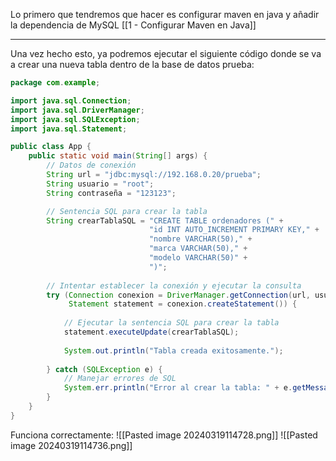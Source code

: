 Lo primero que tendremos que hacer es configurar maven en java y añadir la dependencia de MySQL [[1 - Configurar Maven en Java]]

--------

Una vez hecho esto, ya podremos ejecutar el siguiente código donde se va a crear una nueva tabla dentro de la base de datos prueba:
```java
package com.example;

import java.sql.Connection;
import java.sql.DriverManager;
import java.sql.SQLException;
import java.sql.Statement;

public class App {
    public static void main(String[] args) {
        // Datos de conexión
        String url = "jdbc:mysql://192.168.0.20/prueba";
        String usuario = "root";
        String contraseña = "123123";

        // Sentencia SQL para crear la tabla
        String crearTablaSQL = "CREATE TABLE ordenadores (" +
                               "id INT AUTO_INCREMENT PRIMARY KEY," +
                               "nombre VARCHAR(50)," +
                               "marca VARCHAR(50)," +
                               "modelo VARCHAR(50)" +
                               ")";
        
        // Intentar establecer la conexión y ejecutar la consulta
        try (Connection conexion = DriverManager.getConnection(url, usuario, contraseña);
             Statement statement = conexion.createStatement()) {
            
            // Ejecutar la sentencia SQL para crear la tabla
            statement.executeUpdate(crearTablaSQL);
            
            System.out.println("Tabla creada exitosamente.");
            
        } catch (SQLException e) {
            // Manejar errores de SQL
            System.err.println("Error al crear la tabla: " + e.getMessage());
        }
    }
}
```
Funciona correctamente:
![[Pasted image 20240319114728.png]]
![[Pasted image 20240319114736.png]]
